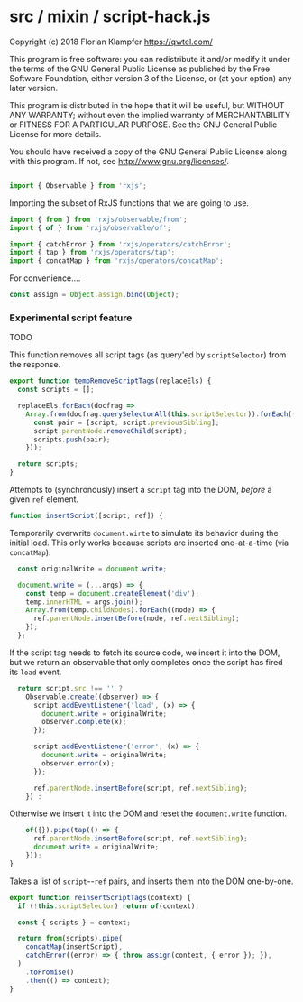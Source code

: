 # src / mixin / script-hack.js
Copyright (c) 2018 Florian Klampfer <https://qwtel.com/>

This program is free software: you can redistribute it and/or modify
it under the terms of the GNU General Public License as published by
the Free Software Foundation, either version 3 of the License, or
(at your option) any later version.

This program is distributed in the hope that it will be useful,
but WITHOUT ANY WARRANTY; without even the implied warranty of
MERCHANTABILITY or FITNESS FOR A PARTICULAR PURPOSE.  See the
GNU General Public License for more details.

You should have received a copy of the GNU General Public License
along with this program.  If not, see <http://www.gnu.org/licenses/>.


```js

import { Observable } from 'rxjs';
```

Importing the subset of RxJS functions that we are going to use.


```js
import { from } from 'rxjs/observable/from';
import { of } from 'rxjs/observable/of';

import { catchError } from 'rxjs/operators/catchError';
import { tap } from 'rxjs/operators/tap';
import { concatMap } from 'rxjs/operators/concatMap';
```

For convenience....


```js
const assign = Object.assign.bind(Object);
```

### Experimental script feature
TODO

This function removes all script tags (as query'ed by `scriptSelector`) from the response.


```js
export function tempRemoveScriptTags(replaceEls) {
  const scripts = [];

  replaceEls.forEach(docfrag =>
    Array.from(docfrag.querySelectorAll(this.scriptSelector)).forEach((script) => {
      const pair = [script, script.previousSibling];
      script.parentNode.removeChild(script);
      scripts.push(pair);
    }));

  return scripts;
}
```

Attempts to (synchronously) insert a `script` tag into the DOM, *before* a given `ref` element.


```js
function insertScript([script, ref]) {
```

Temporarily overwrite `document.wirte` to simulate its behavior during the initial load.
This only works because scripts are inserted one-at-a-time (via `concatMap`).


```js
  const originalWrite = document.write;

  document.write = (...args) => {
    const temp = document.createElement('div');
    temp.innerHTML = args.join();
    Array.from(temp.childNodes).forEach((node) => {
      ref.parentNode.insertBefore(node, ref.nextSibling);
    });
  };
```

If the script tag needs to fetch its source code, we insert it into the DOM,
but we return an observable that only completes once the script has fired its `load` event.


```js
  return script.src !== '' ?
    Observable.create((observer) => {
      script.addEventListener('load', (x) => {
        document.write = originalWrite;
        observer.complete(x);
      });

      script.addEventListener('error', (x) => {
        document.write = originalWrite;
        observer.error(x);
      });

      ref.parentNode.insertBefore(script, ref.nextSibling);
    }) :
```

Otherwise we insert it into the DOM and reset the `document.write` function.


```js
    of({}).pipe(tap(() => {
      ref.parentNode.insertBefore(script, ref.nextSibling);
      document.write = originalWrite;
    }));
}
```

Takes a list of `script`--`ref` pairs, and inserts them into the DOM one-by-one.


```js
export function reinsertScriptTags(context) {
  if (!this.scriptSelector) return of(context);

  const { scripts } = context;

  return from(scripts).pipe(
    concatMap(insertScript),
    catchError((error) => { throw assign(context, { error }); }),
  )
    .toPromise()
    .then(() => context);
}
```


